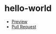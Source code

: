 # hello-world
- [Preview](https://burunduk003.github.io/hello-world/)
- [Pull Request](https://github.com/Burunduk003/hello-world/pull/1/files)